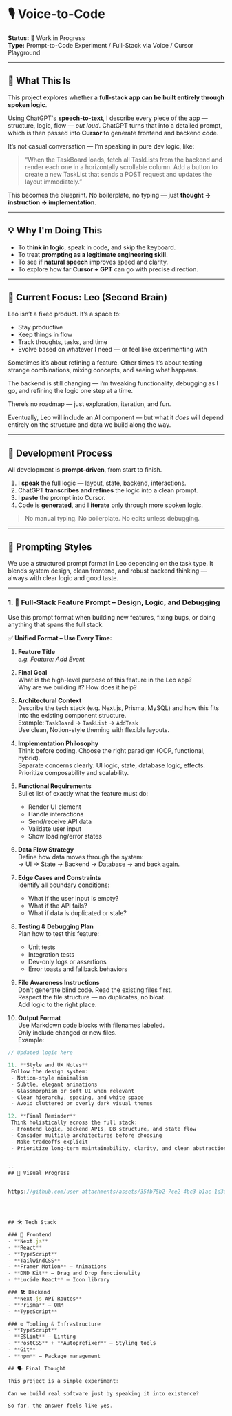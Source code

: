 # 🎙️ Voice-to-Code

**Status:** 🚧 Work in Progress  
**Type:** Prompt-to-Code Experiment / Full-Stack via Voice / Cursor Playground  

---

## 🧠 What This Is

This project explores whether a **full-stack app can be built entirely through spoken logic**.

Using ChatGPT's **speech-to-text**, I describe every piece of the app — structure, logic, flow — *out loud*. ChatGPT turns that into a detailed prompt, which is then passed into **Cursor** to generate frontend and backend code.

It’s not casual conversation — I’m speaking in pure dev logic, like:

> “When the TaskBoard loads, fetch all TaskLists from the backend and render each one in a horizontally scrollable column. Add a button to create a new TaskList that sends a POST request and updates the layout immediately.”

This becomes the blueprint. No boilerplate, no typing — just **thought → instruction → implementation**.

---

## 💡 Why I'm Doing This

- To **think in logic**, speak in code, and skip the keyboard.
- To treat **prompting as a legitimate engineering skill**.
- To see if **natural speech** improves speed and clarity.
- To explore how far **Cursor + GPT** can go with precise direction.

---

## 📌 Current Focus: Leo (Second Brain)

Leo isn’t a fixed product. It’s a space to:
- Stay productive 
- Keep things in flow 
- Track thoughts, tasks, and time 
- Evolve based on whatever I need — or feel like experimenting with

Sometimes it’s about refining a feature. 
Other times it’s about testing strange combinations, mixing concepts, and seeing what happens.

The backend is still changing — I’m tweaking functionality, debugging as I go, and refining the logic one step at a time.

There’s no roadmap — just exploration, iteration, and fun.

Eventually, Leo will include an AI component — but what it *does* will depend entirely on the structure and data we build along the way.

---

## 🔁 Development Process

All development is **prompt-driven**, from start to finish.

1. I **speak** the full logic — layout, state, backend, interactions.
2. ChatGPT **transcribes and refines** the logic into a clean prompt.
3. I **paste** the prompt into Cursor.
4. Code is **generated**, and I **iterate** only through more spoken logic.

> No manual typing. No boilerplate. No edits unless debugging.

---

## 🧪 Prompting Styles

We use a structured prompt format in Leo depending on the task type. It blends system design, clean frontend, and robust backend thinking — always with clear logic and good taste.

---

### 1. 🧠 Full-Stack Feature Prompt – Design, Logic, and Debugging  
Use this prompt format when building new features, fixing bugs, or doing anything that spans the full stack.

✅ **Unified Format – Use Every Time:**

1. **Feature Title**  
   *e.g. Feature: Add Event*

2. **Final Goal**  
   What is the high-level purpose of this feature in the Leo app?  
   Why are we building it? How does it help?

3. **Architectural Context**  
   Describe the tech stack (e.g. Next.js, Prisma, MySQL) and how this fits into the existing component structure.  
   Example: `TaskBoard` → `TaskList` → `AddTask`  
   Use clean, Notion-style theming with flexible layouts.

4. **Implementation Philosophy**  
   Think before coding. Choose the right paradigm (OOP, functional, hybrid).  
   Separate concerns clearly: UI logic, state, database logic, effects.  
   Prioritize composability and scalability.

5. **Functional Requirements**  
   Bullet list of exactly what the feature must do:  
   - Render UI element  
   - Handle interactions  
   - Send/receive API data  
   - Validate user input  
   - Show loading/error states

6. **Data Flow Strategy**  
   Define how data moves through the system:  
   → UI → State → Backend → Database → and back again.

7. **Edge Cases and Constraints**  
   Identify all boundary conditions:  
   - What if the user input is empty?  
   - What if the API fails?  
   - What if data is duplicated or stale?

8. **Testing & Debugging Plan**  
   Plan how to test this feature:  
   - Unit tests  
   - Integration tests  
   - Dev-only logs or assertions  
   - Error toasts and fallback behaviors

9. **File Awareness Instructions**  
   Don’t generate blind code. Read the existing files first.  
   Respect the file structure — no duplicates, no bloat.  
   Add logic to the right place.

10. **Output Format**  
   Use Markdown code blocks with filenames labeled.  
   Only include changed or new files.  
   Example:  
   ```ts title=components/TaskList.tsx
   // Updated logic here

11. **Style and UX Notes**  
    Follow the design system:  
    - Notion-style minimalism  
    - Subtle, elegant animations  
    - Glassmorphism or soft UI when relevant  
    - Clear hierarchy, spacing, and white space  
    - Avoid cluttered or overly dark visual themes

12. **Final Reminder**  
    Think holistically across the full stack:  
    - Frontend logic, backend APIs, DB structure, and state flow  
    - Consider multiple architectures before choosing  
    - Make tradeoffs explicit  
    - Prioritize long-term maintainability, clarity, and clean abstraction over fast or dirty solutions


--
## 📸 Visual Progress


https://github.com/user-attachments/assets/35fb75b2-7ce2-4bc3-b1ac-1d3aaa5672c3




## 🛠️ Tech Stack

### 🧩 Frontend
- **Next.js**
- **React**
- **TypeScript**
- **TailwindCSS**
- **Framer Motion** – Animations
- **DND Kit** – Drag and Drop functionality
- **Lucide React** – Icon library

### 🛠️ Backend
- **Next.js API Routes**
- **Prisma** – ORM
- **TypeScript**

### ⚙️ Tooling & Infrastructure
- **TypeScript**
- **ESLint** – Linting
- **PostCSS** + **Autoprefixer** – Styling tools
- **Git**
- **npm** – Package management

## 🗣️ Final Thought

This project is a simple experiment:

Can we build real software just by speaking it into existence?

So far, the answer feels like yes. 
